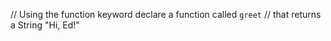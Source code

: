 // Using the function keyword declare a function called `greet`
// that returns a String "Hi, Ed!"

